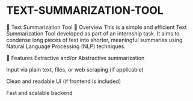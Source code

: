 # TEXT-SUMMARIZATION-TOOL
📄 Text Summarization Tool
📝 Overview
This is a simple and efficient Text Summarization Tool developed as part of an internship task. It aims to condense long pieces of text into shorter, meaningful summaries using Natural Language Processing (NLP) techniques.

🎯 Features
Extractive and/or Abstractive summarization

Input via plain text, files, or web scraping (if applicable)

Clean and readable UI (if frontend is included)

Fast and scalable backend
